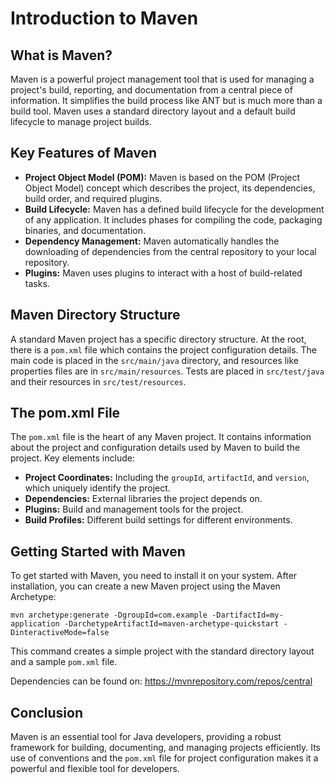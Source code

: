 
# Introduction to Maven

## What is Maven?

Maven is a powerful project management tool that is used for managing a project's build, reporting, and documentation from a central piece of information. It simplifies the build process like ANT but is much more than a build tool. Maven uses a standard directory layout and a default build lifecycle to manage project builds.

## Key Features of Maven

- **Project Object Model (POM):** Maven is based on the POM (Project Object Model) concept which describes the project, its dependencies, build order, and required plugins.
- **Build Lifecycle:** Maven has a defined build lifecycle for the development of any application. It includes phases for compiling the code, packaging binaries, and documentation.
- **Dependency Management:** Maven automatically handles the downloading of dependencies from the central repository to your local repository.
- **Plugins:** Maven uses plugins to interact with a host of build-related tasks.

## Maven Directory Structure

A standard Maven project has a specific directory structure. At the root, there is a `pom.xml` file which contains the project configuration details. The main code is placed in the `src/main/java` directory, and resources like properties files are in `src/main/resources`. Tests are placed in `src/test/java` and their resources in `src/test/resources`.

## The pom.xml File

The `pom.xml` file is the heart of any Maven project. It contains information about the project and configuration details used by Maven to build the project. Key elements include:

- **Project Coordinates:** Including the `groupId`, `artifactId`, and `version`, which uniquely identify the project.
- **Dependencies:** External libraries the project depends on.
- **Plugins:** Build and management tools for the project.
- **Build Profiles:** Different build settings for different environments.

## Getting Started with Maven

To get started with Maven, you need to install it on your system. After installation, you can create a new Maven project using the Maven Archetype:

```shell
mvn archetype:generate -DgroupId=com.example -DartifactId=my-application -DarchetypeArtifactId=maven-archetype-quickstart -DinteractiveMode=false
```

This command creates a simple project with the standard directory layout and a sample `pom.xml` file.

Dependencies can be found on:
https://mvnrepository.com/repos/central

## Conclusion

Maven is an essential tool for Java developers, providing a robust framework for building, documenting, and managing projects efficiently. Its use of conventions and the `pom.xml` file for project configuration makes it a powerful and flexible tool for developers.

